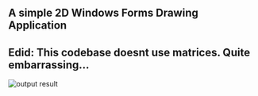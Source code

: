 ## A simple 2D Windows Forms Drawing Application
## Edid: This codebase doesnt use matrices. Quite embarrassing... 
![output result](example.gif)
